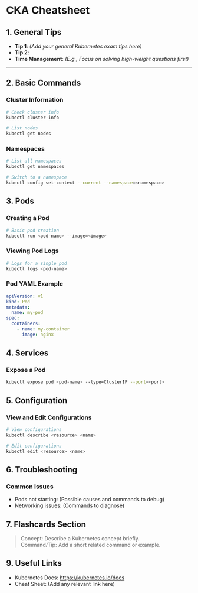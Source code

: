 # **CKA Cheatsheet**

## **1. General Tips**

- **Tip 1**: _(Add your general Kubernetes exam tips here)_
- **Tip 2**:
- **Time Management**: _(E.g., Focus on solving high-weight questions first)_

---

## **2. Basic Commands**

### **Cluster Information**

```bash
# Check cluster info
kubectl cluster-info

# List nodes
kubectl get nodes
```

### Namespaces

```bash
# List all namespaces
kubectl get namespaces

# Switch to a namespace
kubectl config set-context --current --namespace=<namespace>
```

## 3. Pods

### Creating a Pod

```bash
# Basic pod creation
kubectl run <pod-name> --image=<image>
```

### Viewing Pod Logs

```bash
# Logs for a single pod
kubectl logs <pod-name>
```

### Pod YAML Example

```yaml
apiVersion: v1
kind: Pod
metadata:
  name: my-pod
spec:
  containers:
    - name: my-container
      image: nginx
```

## 4. Services

### Expose a Pod

```bash
kubectl expose pod <pod-name> --type=ClusterIP --port=<port>
```

## 5. Configuration

### View and Edit Configurations

```bash
# View configurations
kubectl describe <resource> <name>

# Edit configurations
kubectl edit <resource> <name>
```

## 6. Troubleshooting

### Common Issues

- Pods not starting: (Possible causes and commands to debug)
- Networking issues: (Commands to diagnose)

## 7. Flashcards Section

> Concept: Describe a Kubernetes concept briefly.<br>
> Command/Tip: Add a short related command or example.

## 9. Useful Links

- Kubernetes Docs: https://kubernetes.io/docs
- Cheat Sheet: (Add any relevant link here)
